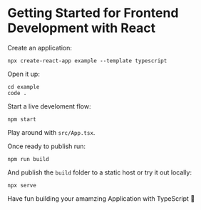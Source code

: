 # Getting Started for Frontend Development with React

Create an application:
```
npx create-react-app example --template typescript
```

Open it up:
```
cd example
code .
```

Start a live develoment flow: 
```
npm start
```
Play around with `src/App.tsx`.

Once ready to publish run: 
```
npm run build
```

And publish the `build` folder to a static host or try it out locally: 

```
npx serve
```

Have fun building your amamzing Application with TypeScript 🌹
